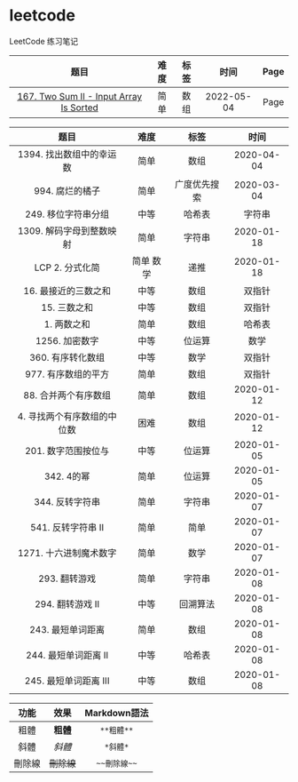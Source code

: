 # leetcode

LeetCode 练习笔记


|题目	|难度	|标签	|时间|Page|
|:------:|:----------:|:------------:|:------------:|:------------:|
|[167. Two Sum II - Input Array Is Sorted](https://leetcode.com/problems/two-sum-ii-input-array-is-sorted/)|简单|数组|2022-05-04|Page|


|题目	|难度	|标签	|时间|
|:------:|:----------:|:------------:|:------------:|
|1394. 找出数组中的幸运数	|简单	|数组	|2020-04-04|
|994. 腐烂的橘子	|简单	|广度优先搜索	|2020-03-04|
|249. 移位字符串分组	|中等	|哈希表 |字符串	|2020-01-18|
|1309. 解码字母到整数映射	|简单	|字符串	|2020-01-18|
|LCP 2. 分式化简	|简单	数学 |递推	|2020-01-18|
|16. 最接近的三数之和	|中等	|数组 |双指针	|2020-01-14|
|15. 三数之和	|中等	|数组 |双指针	|2020-01-14|
|1. 两数之和	|简单	|数组 |哈希表	|2020-01-14|
|1256. 加密数字	|中等	|位运算 |数学	|2020-01-12|
|360. 有序转化数组	|中等	|数学 |双指针	|2020-01-12|
|977. 有序数组的平方	|简单	|数组 |双指针	|2020-01-12|
|88. 合并两个有序数组	|简单	|数组	|2020-01-12|
|4. 寻找两个有序数组的中位数	|困难	|数组	|2020-01-12|
|201. 数字范围按位与	|中等	|位运算	|2020-01-05|
|342. 4的幂	|简单	|位运算	|2020-01-05|
|344. 反转字符串	|简单	|字符串	|2020-01-07|
|541. 反转字符串 II	|简单	|简单	|2020-01-07|
|1271. 十六进制魔术数字	|简单	|数学	|2020-01-07|
|293. 翻转游戏	|简单	|字符串	|2020-01-08|
|294. 翻转游戏 II	|中等	|回溯算法	|2020-01-08|
|243. 最短单词距离	|简单	|数组	|2020-01-08|
|244. 最短单词距离 II	|中等	|哈希表	|2020-01-08|
|245. 最短单词距离 III	|中等	|数组	|2020-01-08|


|  功能  |    效果    | Markdown語法 |
|:------:|:----------:|:------------:|
|  粗體  |  **粗體**  |  `**粗體**`  |
|  斜體  |   *斜體*   |   `*斜體*`   |
| 刪除線 | ~~刪除線~~ | `~~刪除線~~` |
